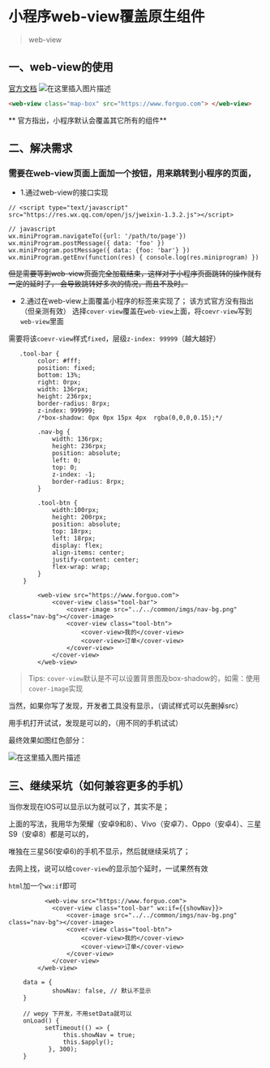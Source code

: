 # 小程序web-view覆盖原生组件

> web-view

## 一、web-view的使用

[官方文档](https://developers.weixin.qq.com/miniprogram/dev/component/web-view.html)
![在这里插入图片描述](https://img-blog.csdnimg.cn/20190630123304282.png?x-oss-process=image/watermark,type_ZmFuZ3poZW5naGVpdGk,shadow_10,text_aHR0cHM6Ly9ibG9nLmNzZG4ubmV0L1dFSUdVTzE5OTUxMTA3,size_16,color_FFFFFF,t_70)

 ```html
 <web-view class="map-box" src="https://www.forguo.com"> </web-view>
 ```
 
** 官方指出，小程序默认会覆盖其它所有的组件**

## 二、解决需求

### 需要在web-view页面上面加一个按钮，用来跳转到小程序的页面，

- 1.通过web-view的接口实现

```
// <script type="text/javascript" src="https://res.wx.qq.com/open/js/jweixin-1.3.2.js"></script>

// javascript
wx.miniProgram.navigateTo({url: '/path/to/page'})
wx.miniProgram.postMessage({ data: 'foo' })
wx.miniProgram.postMessage({ data: {foo: 'bar'} })
wx.miniProgram.getEnv(function(res) { console.log(res.miniprogram) })
```

~~但是需要等到web-view页面完全加载结束，这样对于小程序页面跳转的操作就有一定的延时了，
会导致跳转好多次的情况，而且不及时。~~ 

- 2.通过在web-view上面覆盖小程序的标签来实现了；
该方式官方没有指出（但亲测有效）
选择`cover-view`覆盖在`web-view`上面，将`coevr-view`写到`web-view`里面

需要将该`coevr-view`样式`fixed`，层级`z-index: 99999`（越大越好）

```
   .tool-bar {
        color: #fff;
        position: fixed;
        bottom: 13%;
        right: 0rpx;
        width: 136rpx;
        height: 236rpx;
        border-radius: 8rpx;
        z-index: 999999;
        /*box-shadow: 0px 0px 15px 4px  rgba(0,0,0,0.15);*/

        .nav-bg {
            width: 136rpx;
            height: 236rpx;
            position: absolute;
            left: 0;
            top: 0;
            z-index: -1;
            border-radius: 8rpx;
        }

        .tool-btn {
            width:100rpx;
            height: 200rpx;
            position: absolute;
            top: 18rpx;
            left: 18rpx;
            display: flex;
            align-items: center;
            justify-content: center;
            flex-wrap: wrap;
        }
    }
```

```
        <web-view src="https://www.forguo.com">
            <cover-view class="tool-bar">
                <cover-image src="../../common/imgs/nav-bg.png" class="nav-bg"></cover-image>
                <cover-view class="tool-btn">
                    <cover-view>我的</cover-view>
                    <cover-view>订单</cover-view>
                </cover-view>
            </cover-view>
        </web-view>
```

> Tips: `cover-view`默认是不可以设置背景图及box-shadow的，如需：使用`cover-image`实现

当然，如果你写了发现，开发者工具没有显示，（调试样式可以先删掉src）

用手机打开试试，发现是可以的，（用不同的手机试试）

最终效果如图红色部分：

![在这里插入图片描述](https://img-blog.csdnimg.cn/20190630130026598.jpg?x-oss-process=image/watermark,type_ZmFuZ3poZW5naGVpdGk,shadow_10,text_aHR0cHM6Ly9ibG9nLmNzZG4ubmV0L1dFSUdVTzE5OTUxMTA3,size_16,color_FFFFFF,t_70)

## 三、继续采坑（如何兼容更多的手机）

当你发现在IOS可以显示以为就可以了，其实不是；

上面的写法，我用华为荣耀（安卓9和8）、Vivo（安卓7）、Oppo（安卓4）、三星S9（安卓8）都是可以的，

唯独在三星S6(安卓6)的手机不显示，然后就继续采坑了；

去网上找，说可以给`cover-view`的显示加个延时，一试果然有效

`html`加一个`wx:if`即可

```
          <web-view src="https://www.forguo.com">
            <cover-view class="tool-bar" wx:if={{showNav}}>
                <cover-image src="../../common/imgs/nav-bg.png" class="nav-bg"></cover-image>
                <cover-view class="tool-btn">
                    <cover-view>我的</cover-view>
                    <cover-view>订单</cover-view>
                </cover-view>
            </cover-view>
        </web-view>
```

```
    data = {
            showNav: false, // 默认不显示
	}

	// wepy 下开发，不用setData就可以
	onLoad() {
          setTimeout(() => {
               this.showNav = true;
               this.$apply();
           }, 300);
	}
```